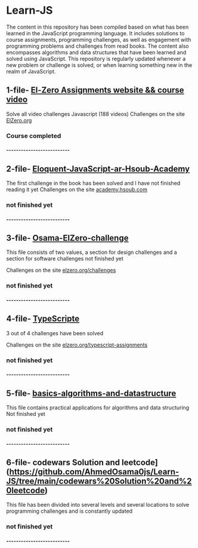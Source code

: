 # Learn-JS
 
The content in this repository has been compiled based on what has been learned in the JavaScript programming language. It includes solutions to course assignments, programming challenges, as well as engagement with programming problems and challenges from read books. The content also encompasses algorithms and data structures that have been learned and solved using JavaScript. This repository is regularly updated whenever a new problem or challenge is solved, or when learning something new in the realm of JavaScript.

## 1-file- [El-Zero Assignments website && course video](https://github.com/AhmedOsama0js/Learn-JS/tree/main/El-Zero%20Assignments%20website%20%26%26%20cours%20video)

Solve all video challenges Javascript (188 videos)
 Challenges on the site [ElZero.org](https://elzero.org/category/assignments/javascript-bootcamp-assignments/)
### Course completed

#### --------------------------


## 2-file- [Eloquent-JavaScript-ar-Hsoub-Academy](https://github.com/AhmedOsama0js/Learn-JS/tree/main/Eloquent-JavaScript-ar-Hsoub-Academy)

The first challenge in the book has been solved and I have not finished reading it yet
 Challenges on the site [academy.hsoub.com](https://academy.hsoub.com/files/27-%D8%A7%D9%84%D8%A8%D8%B1%D9%85%D8%AC%D8%A9-%D8%A8%D9%84%D8%BA%D8%A9-%D8%AC%D8%A7%D9%81%D8%A7%D8%B3%D9%83%D8%B1%D8%A8%D8%AA/)
###  not finished yet

#### --------------------------


## 3-file- [Osama-ElZero-challenge](https://github.com/AhmedOsama0js/Learn-JS/tree/main/TypeScripte)

This file consists of two values, a section for design challenges and a section for software challenges
not finished yet

 Challenges on the site [elzero.org/challenges](https://elzero.org/category/challenges/)
###  not finished yet

#### --------------------------


## 4-file- [TypeScripte](https://github.com/AhmedOsama0js/Learn-JS/tree/main/Osama-ElZero-challenge)

3 out of 4 challenges have been solved

 Challenges on the site [elzero.org/typescript-assignments](https://elzero.org/category/assignments/typescript-assignments/)
###  not finished yet

#### --------------------------


## 5-file- [basics-algorithms-and-datastructure](https://github.com/AhmedOsama0js/Learn-JS/tree/main/basics-algorithms-and-datastructure)

This file contains practical applications for algorithms and data structuring
Not finished yet

###  not finished yet

#### --------------------------


## 6-file- codewars Solution and leetcode](https://github.com/AhmedOsama0js/Learn-JS/tree/main/codewars%20Solution%20and%20leetcode)

This file has been divided into several levels and several locations to solve programming challenges and is constantly updated

###  not finished yet

#### --------------------------


